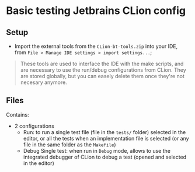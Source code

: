 # Basic testing Jetbrains CLion config

## Setup

- Import the external tools from the `CLion-bt-tools.zip` into your IDE, from `File > Manage IDE settings > import settings...`;
> These tools are used to interface the IDE with the make scripts, and are necessary to use the run/debug configurations from CLion.
> They are stored globally, but you can easely delete them once they're not necesary anymore.

## Files

Contains:
- 2 configurations
  - Run: to run a single test file (file in the `tests/` folder) selected in the editor, or all the tests when an implementation file is selected (or any file in the same folder as the `Makefile`)
  - Debug Single test: when run in `Debug` mode, allows to use the integrated debugger of CLion to debug a test (opened and selected in the editor) 
